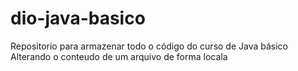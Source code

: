 # dio-java-basico
Repositorio para armazenar todo o código do curso de Java básico
Alterando o conteudo de um arquivo de forma locala

